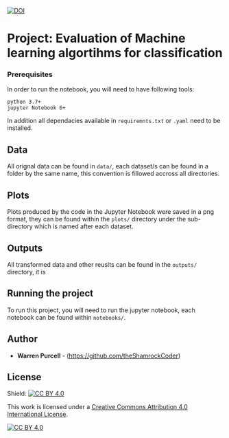 [![DOI](https://zenodo.org/badge/DOI/10.5281/zenodo.6505012.svg)](https://doi.org/10.5281/zenodo.6505012)


# Project: Evaluation of Machine learning algortihms for classification

### Prerequisites

In order to run the notebook, you will need to have following tools:

```
python 3.7+
jupyter Notebook 6+
```
In addition all dependacies available in `requiremnts.txt` or `.yaml` need to be installed.

## Data

All orignal data can be found in `data/`, each dataset/s can be found in a folder by the same name, this convention is fillowed accross all directories.


## Plots

Plots produced by the code in the Jupyter Notebook were saved in a png format, they can be found within the `plots/` directory under the sub-directory which is named after each dataset.


## Outputs

All transformed data and other reuslts can be found in the `outputs/` directory, it is 


## Running the project

To run this project, you will need to run the jupyter notebook, each notebook can be found within `notebooks/`.


## Author

* **Warren Purcell** - (https://github.com/theShamrockCoder)


## License

Shield: [![CC BY 4.0][cc-by-shield]][cc-by]

This work is licensed under a
[Creative Commons Attribution 4.0 International License][cc-by].

[![CC BY 4.0][cc-by-image]][cc-by]

[cc-by]: http://creativecommons.org/licenses/by/4.0/
[cc-by-image]: https://i.creativecommons.org/l/by/4.0/88x31.png
[cc-by-shield]: https://img.shields.io/badge/License-CC%20BY%204.0-lightgrey.svg
